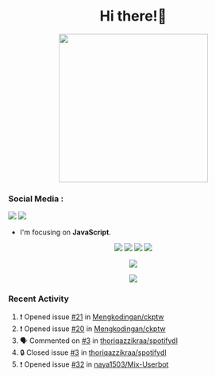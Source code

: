 <h1 align="center">Hi there!👋</h1>

<p align="center"><img src="https://avatars.githubusercontent.com/thoriqazzikraa" width="300" height="300"></p>

<h3 align="left">Social Media :</h3>
<a href="https://facebook.com/thoriqazzikra"><img src="https://img.icons8.com/color/48/000000/facebook.png"></a> <a href="https://instagram.com/thorazzkra"><img src="https://img.icons8.com/fluency/48/000000/instagram-new.png"></a>

- I'm focusing on **JavaScript**.


<p align="center">
  <img src="https://img.shields.io/badge/-JavaScript-black?style=flat-square&logo=javascript" />
  <img src="https://img.shields.io/badge/-Node.js-black?style=flat-square&logo=Node.js" />
  <img src="https://img.shields.io/badge/-Git-black?style=flat-square&logo=git" />
  <img src="https://img.shields.io/badge/-GitHub-black?style=flat-square&logo=github" />
</p>
 
<p align="center"> 
  <img src="https://github-readme-stats-2cal-qg7j3iqks-tazzikragmailcoms-projects.vercel.app/api?username=thoriqazzikraa&bg_color=30,e96443,904e95&title_color=fff&count_private=true&include_all_commits=false&text_color=fff&icon_color=fff&hide_border=true&show_icons=true" /></p>
  
<p align="center">
  <img src="https://github-readme-stats-2cal-qg7j3iqks-tazzikragmailcoms-projects.vercel.app/api/top-langs?username=thoriqazzikraa&bg_color=30,e96443,904e95&title_color=fff&text_color=fff&hide_border=true&show_icons=true&layout=compact" /></p>

### Recent Activity

<!--START_SECTION:activity-->
1. ❗ Opened issue [#21](https://github.com/Mengkodingan/ckptw/issues/21) in [Mengkodingan/ckptw](https://github.com/Mengkodingan/ckptw)
2. ❗ Opened issue [#20](https://github.com/Mengkodingan/ckptw/issues/20) in [Mengkodingan/ckptw](https://github.com/Mengkodingan/ckptw)
3. 🗣 Commented on [#3](https://github.com/thoriqazzikraa/spotifydl/issues/3#issuecomment-2295323809) in [thoriqazzikraa/spotifydl](https://github.com/thoriqazzikraa/spotifydl)
4. 🔒 Closed issue [#3](https://github.com/thoriqazzikraa/spotifydl/issues/3) in [thoriqazzikraa/spotifydl](https://github.com/thoriqazzikraa/spotifydl)
5. ❗ Opened issue [#32](https://github.com/naya1503/Mix-Userbot/issues/32) in [naya1503/Mix-Userbot](https://github.com/naya1503/Mix-Userbot)
<!--END_SECTION:activity-->

